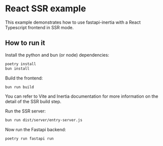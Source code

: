 # React SSR example

This example demonstrates how to use fastapi-inertia with a React Typescript frontend in SSR mode.

## How to run it

Install the python and bun (or node) dependencies:

```bash
poetry install
bun install
```

Build the frontend:

```bash
bun run build
```

You can refer to Vite and Inertia documentation for more information on  the detail of the SSR build step.

Run the SSR server:

```bash
bun run dist/server/entry-server.js
```

Now run the Fastapi backend:

```bash
poetry run fastapi run
```
